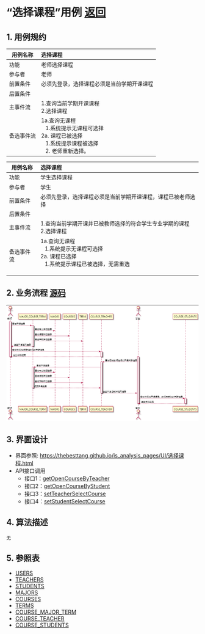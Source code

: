 # “选择课程”用例 [返回](../README.md)
## 1. 用例规约

|用例名称|选择课程|
|-------|:-------------|
|功能|老师选择课程|
|参与者|老师|
|前置条件|必须先登录，选择课程必须是当前学期开课课程|
|后置条件| |
|主事件流| 1.查询当前学期开课课程  <br/> 2.选择课程|
|备选事件流|1a.查询无课程<br/>&nbsp;&nbsp; 1.系统提示无课程可选择<br>2a. 课程已被选择 <br/>&nbsp;&nbsp; 1.系统提示课程被选择  <br/>&nbsp;&nbsp; 2. 老师重新选择。 |

|用例名称|选择课程|
|-------|:-------------|
|功能|学生选择课程|
|参与者|学生|
|前置条件|必须先登录，选择课程必须是当前学期开课课程，课程已被老师选择|
|后置条件| |
|主事件流| 1.查询当前学期开课并已被教师选择的符合学生专业学期的课程  <br/> 2.选择课程|
|备选事件流|1a.查询无课程<br/>&nbsp;&nbsp; 1.系统提示无课程可选择<br>2a. 课程已选择 <br/>&nbsp;&nbsp; 1.系统提示课程已被选择，无需重选  <br/>&nbsp;&nbsp;|

## 2. 业务流程  [源码](../源码/选择课程.puml)
![选择课程顺序图](选择课程.png) 

## 3. 界面设计
- 界面参照: https://thebesttang.github.io/is_analysis_pages/UI/选择课程.html
- API接口调用
    - 接口1：[getOpenCourseByTeacher](../接口/getOpenCourseByTeacher.md)
    - 接口2：[getOpenCourseByStudent](../接口/getOpenCourseByStudent.md)
    - 接口3：[setTeacherSelectCourse](../接口/setTeacherSelectCourse.md)
    - 接口4：[setStudentSelectCourse](../接口/setStudentSelectCourse.md)
## 4. 算法描述 
    无
## 5. 参照表
- [USERS](../数据库设计.md/#USERS)
- [TEACHERS](../数据库设计.md/#TEACHERS)
- [STUDENTS](../数据库设计.md/#STUDENTS)
- [MAJORS](../数据库设计.md/#MAJORS)
- [COURSES](../数据库设计.md/#COURSES)
- [TERMS](../数据库设计.md/#TERMS)
- [COURSE_MAJOR_TERM](../数据库设计.md/#COURSE_MAJOR_TERM)
- [COURSE_TEACHER](../数据库设计.md/#COURSE_TEACHER)
- [COURSE_STUDENTS](../数据库设计.md/#COURSE_STUDENTS)
